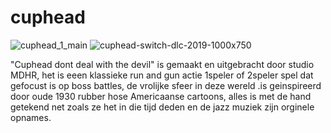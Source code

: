 # cuphead

![cuphead_1_main](https://user-images.githubusercontent.com/91257573/137033904-847ba9a3-3a97-43e2-a698-25988be11b62.jpg)
![cuphead-switch-dlc-2019-1000x750](https://user-images.githubusercontent.com/91257573/137033863-1def732e-fe6f-4aa5-810f-03785044a268.jpg)

"Cuphead dont deal with the devil" is gemaakt en uitgebracht door studio MDHR, het is eeen klassieke run and gun actie 1speler of 2speler spel dat gefocust is op boss battles, de vrolijke sfeer in deze wereld .is geinspireerd door oude 1930 rubber hose Americaanse cartoons, alles is met de hand getekend net zoals ze het in die tijd deden en de jazz muziek zijn orginele opnames.
